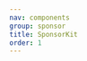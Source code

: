 ```yaml
---
nav: components
group: sponsor
title: SponsorKit
order: 1
---
```


<code src="./demos/index.tsx" nopadding></code>
